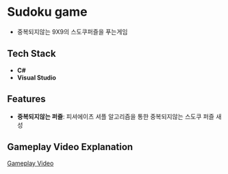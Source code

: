 # Sudoku game
- 중복되지않는 9X9의 스도쿠퍼즐을 푸는게임

## Tech Stack  
- **C#**
- **Visual Studio**

## Features  
- **중복되지않는 퍼즐**: 피셔에이츠 셔플 알고리즘을 통한 중복되지않는 스도쿠 퍼즐 새성

## Gameplay Video Explanation
[Gameplay Video](https://youtu.be/fIRh4zInkgs?si=ismZvgCE5vLnrB4r)  
